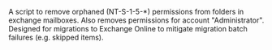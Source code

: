 A script to remove orphaned (NT-S-1-5-*) permissions from folders in exchange mailboxes. Also removes permissions for account "Administrator".
Designed for migrations to Exchange Online to mitigate migration batch failures (e.g. skipped items).
